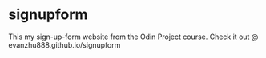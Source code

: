 # signupform
This my sign-up-form website from the Odin Project course. Check it out @ evanzhu888.github.io/signupform 